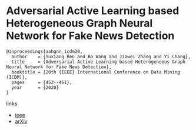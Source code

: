 # Adversarial Active Learning based Heterogeneous Graph Neural Network for Fake News Detection

```
@inproceedings{aahgnn_icdm20,
  author    = {Yuxiang Ren and Bo Wang and Jiawei Zhang and Yi Chang},
  title     = {Adversarial Active Learning based Heterogeneous Graph Neural Network for Fake News Detection},
  booktitle = {20th {IEEE} International Conference on Data Mining (ICDM)},
  pages     = {452--461},
  year      = {2020}
}
```

links
- [ieee](https://ieeexplore.ieee.org/document/9338358)
- [arXiv](https://arxiv.org/abs/2101.11206)
